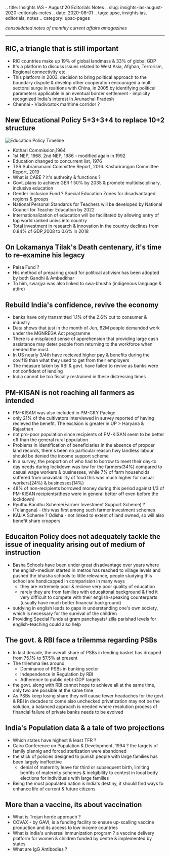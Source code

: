 .. title: Insights IAS - August'20 Editorials Notes
.. slug: insights-ias-august-2020-editorials-notes
.. date: 2020-08-01 
.. tags: upsc, insights ias, editorials, notes
.. category: upsc-pages

*consolidated notes of monthly current affairs amagazines*
<!-- TEASER_END -->

***

## RIC, a triangle that is still important
- RIC countries make up 19% of global landmass & 33% of global GDP
- It's a platform to discuss issues related to West Asia, Afghan, Terrorism, Regional connectivity etc. 
- This platform in 2003, decision to bring political approach to the boundary dispute & develop other cooperation encouraged a multi sectoral surge in realtions with China, in 2005 by identifying political parameters applicable in an eventual border settlement - implicity recognized India's interest in Arunachal Pradesh
- Chennai - Vladivostok maritime corridor ? 

## New Educational Policy 5+3+3+4 to replace 10+2 structure
![Education Policy  Timeline](https://www.insightsonindia.com/wp-content/uploads/2020/08/national_education_policy-614x1536.png)
- Kothari Commission,1964
- 1st NEP, 1968. 2nd NEP, 1986 - modified again in 1992
- Education changed to concurrent list, 1976
- TSR Subramanaim Committee Report, 2016. Kasturirangan Committee Report, 2019
- What is CABE ? it's authroity & functions ?
- Govt. plans to achieve GER f 50% by 2035 & promote multidisciplinary, inclusive education
- Gender Inclusion Fund ? Special Education Zones for disadvantaged regions & groups
- National Personal Standards  for Teachers will be developed by National Council for Teacher Education by 2022
- Internationalization of education will be facilitated by allowing entry of top world ranked univs into country
- Total investment in research & innovation in the country declines from 0.84% of GDP,2008 to 0.6% in 2018

## On Lokamanya Tilak's Death centenary, it's time to re-examine his legacy
- Paisa Fund ? 
- His method of preparing groud for political activism has been adopted by both Gandhi & Ambedkhar
- To him, swarjya was also linked to swa-bhusha (indigenous language & attire)

## Rebuild India's confidence, revive the economy
- banks have only transmitted 1.1% of the 2.6% cut to consumer & industry
- Data shows that just in the month of Jun, 62M people demanded work under the MGNREGA Act programme
- There is a misplaced sense of apprehension that providing large cash assistance may deter people from returning to the workforce when needed the most.
- In US nearly 3/4th have recieved higher pay & benefits during the covif19 than what they used to get from their employers
- The measure taken by RBI & govt. have failed to revive as banks were not confident of lending
- India cannot be too fiscally restrained in these distressing times

## PM-KISAN is not reaching all farmers as intended
- PM-KISAM was also included in PM-GKY Packge
- only 21% of the cultivators interviewed in survey reported of having recieved the benefit. The exclsion is greater in UP > Haryana & Rajasthan
- not pro-poor population since recipients of PM-KISAN seem to be better off than the general rural population 
- Problems in identification of beneficiaries in the absence of propoer land records, there's been no particular reason hwy landless labour should be denied the income support scheme 
- In a survey, the proportion of who had to borrow to meet their day-to day needs during lockdown was low for the farmers(34%) compared to casual wage workers & businesses, while 7% of farm households suffered from unavailability of food this was much higher for casual workers(24%) & businesses(14%)
- 48% of non-recipients borrowed money during this period against 1/3 of PM-KISAN recipients(these were in general better off even before the lockdown)
- Ryuthu Bandhu Scheme(Farmer Investment Support Scheme) ? (Telangana) - this was first among such farmer investment schemes 
- KALIA Scheme ? Odisha - not linked to extent of land owned, so will also benefit share croppers 

## Educaiton Policy does not adequately tackle the issue of inequality arising out of medium of instruction
- Basha Schools have been under great disadvantage over years where the english-medium started in metros has reached to village levels and pushed the bhasha schools to little relevance, people studying this school are handicapped in comparision in many ways 
	- they are extremely poor & recieve very poor quality of education 
	- rarely they are from families with educaitonal background & find it very difficult to compete with their english-speaking counterparts (usually have much better financial background)
- sutdying in english leads to gaps in understanding one's own society, which is necessary for the survival of the children
- Providing Special Funds at gram panchayats/ zilla parishad levels for english-teaching could also help 

## The govt. & RBI face a trilemma regarding PSBs
- In last decade, the overall share of PSBs in lending basket has dropped from 75.1% to 57.5% at present
- The trilemma lies around
	- Dominance of PSBs in banking sector
	- Independence in Regulation by RBI
	- Adherence to public debt-GDP targets
- the govt. along with RBI cannot hope to achieve all at the same time, only two are possible at the same time
- As PSBs keep losing share they will cause fewer headaches for the govt. & RBI in decades to come also unchecked privatization may not be the solution, a balanced approach is needed where resolution process of financial failure of private banks needs to be evolved

## India's Population data & a tale of two projections
- Which states have highest & least TFR ? 
- Cairo Conference on Population & Development, 1994 ? the targets of family plannig and forced sterlization were abandoned
- the stick of policies designed to punish people with large families has been largely ineffective
	- denial of maternity leave for third or subsequent birth, limiting benfits of maternity schemes & inelgibility to contest in local body elections for individuals with large families
- Being the most populated nation is India's destiny, it should find ways to enhance life of current & future citizens

## More than a vaccine, its about vaccination
- What is Trojan horde approach ? 
- COVAX - by GAVI, is a funding facility to ensure up-scalling vaccine production and its access to low income countries
- What is India's universal immunization program ? a vaccine delivery platform for women & children funded by centre & implemented by states
- What are IgG Antibodies ? 



